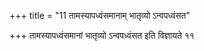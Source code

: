 +++
title = "11 तामस्यापध्वंसमानाम् भातृव्यो ऽन्वपध्वंसत"

+++
तामस्यापध्वंसमानां भातृव्यो ऽन्वपध्वंसत इति विज्ञायते ११